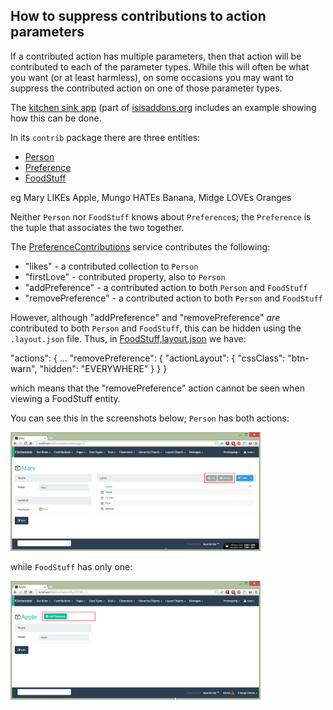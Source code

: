How to suppress contributions to action parameters
------------------------------------------------

If a contributed action has multiple parameters, then that action will be contributed to each of the parameter types.
While this will often be what you want (or at least harmless), on some occasions you may want to suppress the contributed
action on one of those parameter types.

The [kitchen sink app](https://github.com/isisaddons/isis-app-kitchensink) (part of [isisaddons.org](http://www.isisaddons.org/)
includes an example showing how this can be done.

In its `contrib` package there are three entities:

* [Person](https://github.com/isisaddons/isis-app-kitchensink/tree/d4fd4e8b799af42c343b7e451bbf6f5d218869a1/dom/src/main/java/org/isisaddons/app/kitchensink/dom/contrib/contributee/Person.java)
* [Preference](https://github.com/isisaddons/isis-app-kitchensink/tree/d4fd4e8b799af42c343b7e451bbf6f5d218869a1/dom/src/main/java/org/isisaddons/app/kitchensink/dom/contrib/contributed/Preference.java)
* [FoodStuff](https://github.com/isisaddons/isis-app-kitchensink/tree/d4fd4e8b799af42c343b7e451bbf6f5d218869a1/dom/src/main/java/org/isisaddons/app/kitchensink/dom/contrib/contributee/FoodStuff.java)

eg Mary LIKEs Apple, Mungo HATEs Banana, Midge LOVEs Oranges

Neither `Person` nor `FoodStuff` knows about `Preference`s; the `Preference` is the tuple that associates the two together.

The [PreferenceContributions](https://github.com/isisaddons/isis-app-kitchensink/tree/d4fd4e8b799af42c343b7e451bbf6f5d218869a1/dom/src/main/java/org/isisaddons/app/kitchensink/dom/contrib/contributed/PreferenceContributions.java) service contributes the following:

* "likes" - a contributed collection to `Person`
* "firstLove" - contributed property, also to `Person`
* "addPreference" - a contributed action to both `Person` and `FoodStuff`
* "removePreference" - a contributed action to both `Person` and `FoodStuff`

However, although "addPreference" and "removePreference" *are* contributed to both `Person` and `FoodStuff`, this can be hidden using the `.layout.json` file.  Thus, in [FoodStuff,layout.json](https://github.com/isisaddons/isis-app-kitchensink/tree/d4fd4e8b799af42c343b7e451bbf6f5d218869a1/dom/src/main/java/org/isisaddons/app/kitchensink/dom/contrib/contributee/FoodStuff.layout.json#L57-57) we have:

  "actions": {
    ...
    "removePreference": {
      "actionLayout": {
        "cssClass": "btn-warn",
        "hidden": "EVERYWHERE"
      }
    }
  }

which means that the "removePreference" action cannot be seen when viewing a FoodStuff entity.

You can see this in the screenshots below; `Person` has both actions:

<img src="images/suppressing-contributions-person.png" width="400px"/>

while `FoodStuff` has only one:

<img src="images/suppressing-contributions-foodstuff.png" width="400px"/>
